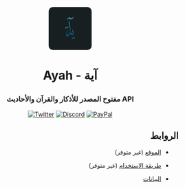 <div align="center"><img src="images/ayah-blue-blue.png" style="border-radius: 10%;width: 100px"></center>
</div>

# <p align="center" dir="rtl"> آية - Ayah </p>
### <p align="center" dir="rtl"> API مفتوح المصدر للأذكار والقرآن والأحاديث</p>

<div align="center">


[![Twitter](https://img.shields.io/badge/Twitter-1DA1F2?style=for-the-badge&logo=twitter&logoColor=white)](https://twitter.com/nawafalqari2)
[![Discord](https://img.shields.io/badge/Discord-5865F2?style=for-the-badge&logo=discord&logoColor=white)](https://discord.gg/Az8McWNAcg)
[![PayPal](https://img.shields.io/badge/PayPal-00457C?style=for-the-badge&logo=paypal&logoColor=white)](https://paypal.me/NawafHAlqari)

</div>

</center>

<div dir="rtl">

## الروابط


<ul dir="rtl">

<li>

[الموقع](https://ayah.nawafdev.com/) (غير متوفر)

</li>

<li>

[طريقة الاستخدام](https://ayah.nawafdev.com/docs) (غير متوفر)

</li>


<li>

[البيانات](src/data/README.md)

</li>


</ul>


</div>

<!-- 
## طريقة الاستضافة محليا
### المتطلبات
```
Python 3.6+
```

### التحميل
```
git clone https://github.com/nawafalqari/ayah
```
### التشغيل
```
pip install -r requirements.txt
cd src
python main.py
```

<small>هذه نسخة جديدة من `azkar-api` الرابط القديم `(azkar-api.nawafhq.repl.co)` لازال يعمل وسيتوقف قريبا، الرجاء التحديث للرابط الجديد `ayah.nawafdev.com` بأقرب وقت</small> -->
